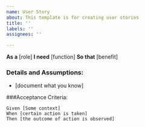 ```yaml
---
name: User Story
about: This template is for creating user stories
title: ''
labels: ''
assignees: ''

---
```


**As a** [role]
**I need** [function]
**So that** [benefit]

### Details and Assumptions:
* [document what you know]

###Acceptance Criteria:

```gherkin
Given [Some context]
When [certain action is taken]
Then [the outcome of action is observed]
```
